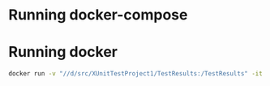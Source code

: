 ﻿# Running docker-compose

# Running docker

```bash
docker run -v "//d/src/XUnitTestProject1/TestResults:/TestResults" -it xunittestproject1
```


